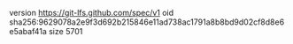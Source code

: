 version https://git-lfs.github.com/spec/v1
oid sha256:9629078a2e9f3d692b215846e11ad738ac1791a8b8bd9d02cf8d8e6e5abaf41a
size 5701
